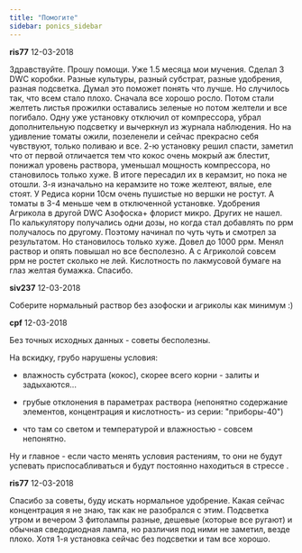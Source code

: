 ```yaml
---
title: "Помогите"
sidebar: ponics_sidebar
---
```


**ris77** 12-03-2018

Здравствуйте. Прошу помощи. Уже 1.5 месяца мои мучения. Сделал 3 DWC коробки. Разные культуры, разный субстрат, разные удобрения, разная подсветка. Думал это поможет понять что лучше. Но случилось так, что всем стало плохо. Сначала все хорошо росло. Потом стали желтеть листья прожилки оставались зеленые но потом желтели и все погибало. Одну уже установку отключил от компрессора, убрал дополнительную подсветку и вычеркнул из журнала наблюдения. Но на удивление томаты ожили, позеленели и сейчас прекрасно себя чувствуют, только поливаю и все. 2-ю установку решил спасти, заметил что от первой отличается тем что кокос очень мокрый аж блестит, понижал уровень раствора, уменьшал мощность компрессора, но становилось только хуже. В итоге пересадил их в керамзит, но пока не отошли. 3-я изначально на керамзите но тоже желтеют, вялые, еле стоят. У Редиса корни 10см очень пушистые но вершки не ростут. А томаты в 3-4 меньше чем в отключенной установке. Удобрения Агрикола в другой DWC Азофоска+ флорист микро. Других не нашел. По калькулятору получались одни дозы, но когда стал добавлять по ррм получалось по другому. Поэтому начинал по чуть чуть и смотрел за результатом. Но становилось только хуже. Довел до 1000 ррм. Менял раствор и опять повышал но все бесполезно. А с Агриколой совсем ррм не ростет сколько не лей. Кислотность по лакмусовой бумаге на глаз желтая бумажка. Спасибо. 


**siv237** 12-03-2018

Соберите нормальный раствор без азофоски и агриколы как минимум :)


**cpf** 12-03-2018

Без точных исходных данных - советы бесполезны.

На вскидку, грубо нарушены условия:

- влажность субстрата (кокос), скорее всего корни - залиты и задыхаются...

- грубые отклонения в параметрах раствора (непонятно содержание элементов, концентрация и кислотность- из серии: "приборы-40")

- что там со светом и температурой и влажностью - совсем непонятно.

Ну и главное - если часто менять условия растениям, то они не будут успевать приспосабливаться и будут постоянно находиться в стрессе .


**ris77** 12-03-2018

Спасибо за советы, буду искать нормальное удобрение. Какая сейчас концентрация я не знаю, так как не разобрался с этим. Подсветка утром и вечером 3 фитолампы разные, дешевые (которые все ругают) и обычная сведодиодная лампа, но различия под ними не заметил, везде плохо. Хотя 1-я установка сейчас без подсветки и там все хорошо. 



